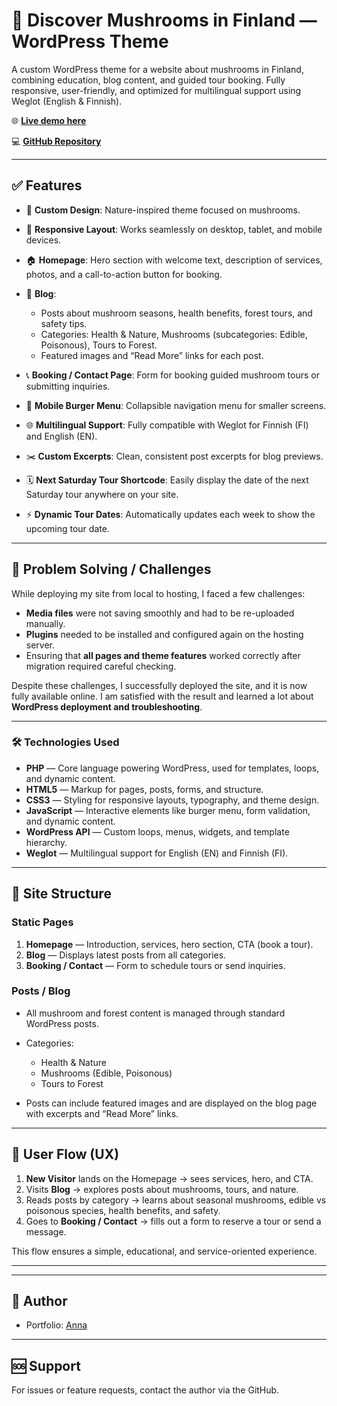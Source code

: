 # 🐾 Discover Mushrooms in Finland — WordPress Theme

A custom WordPress theme for a website about mushrooms in Finland, combining education, blog content, and guided tour booking. Fully responsive, user-friendly, and optimized for multilingual support using Weglot (English & Finnish).

🌐 **[Live demo here](https://discovermushrooms.fwh.is/)**

💻 **[GitHub Repository](https://github.com/Nyukaa/BCNew/tree/main/Wordpress/discovermushrooms/app/public/wp-content/themes/nature)**

---

## ✅ Features

- 🌿 **Custom Design**: Nature-inspired theme focused on mushrooms.
- 📱 **Responsive Layout**: Works seamlessly on desktop, tablet, and mobile devices.
- 🏠 **Homepage**: Hero section with welcome text, description of services, photos, and a call-to-action button for booking.
- 📝 **Blog**:

  - Posts about mushroom seasons, health benefits, forest tours, and safety tips.
  - Categories: Health & Nature, Mushrooms (subcategories: Edible, Poisonous), Tours to Forest.
  - Featured images and “Read More” links for each post.

- 📞 **Booking / Contact Page**: Form for booking guided mushroom tours or submitting inquiries.
- 🍔 **Mobile Burger Menu**: Collapsible navigation menu for smaller screens.
- 🌐 **Multilingual Support**: Fully compatible with Weglot for Finnish (FI) and English (EN).
- ✂️ **Custom Excerpts**: Clean, consistent post excerpts for blog previews.
- 🗓️ **Next Saturday Tour Shortcode**: Easily display the date of the next Saturday tour anywhere on your site.
- ⚡ **Dynamic Tour Dates**: Automatically updates each week to show the upcoming tour date.

---

## 🔧 Problem Solving / Challenges

While deploying my site from local to hosting, I faced a few challenges:

- **Media files** were not saving smoothly and had to be re-uploaded manually.
- **Plugins** needed to be installed and configured again on the hosting server.
- Ensuring that **all pages and theme features** worked correctly after migration required careful checking.

Despite these challenges, I successfully deployed the site, and it is now fully available online. I am satisfied with the result and learned a lot about **WordPress deployment and troubleshooting**.

---

### 🛠 Technologies Used

- **PHP** — Core language powering WordPress, used for templates, loops, and dynamic content.
- **HTML5** — Markup for pages, posts, forms, and structure.
- **CSS3** — Styling for responsive layouts, typography, and theme design.
- **JavaScript** — Interactive elements like burger menu, form validation, and dynamic content.
- **WordPress API** — Custom loops, menus, widgets, and template hierarchy.
- **Weglot** — Multilingual support for English (EN) and Finnish (FI).

---

## 🔹 Site Structure

### Static Pages

1. **Homepage** — Introduction, services, hero section, CTA (book a tour).
2. **Blog** — Displays latest posts from all categories.
3. **Booking / Contact** — Form to schedule tours or send inquiries.

### Posts / Blog

- All mushroom and forest content is managed through standard WordPress posts.
- Categories:

  - Health & Nature
  - Mushrooms (Edible, Poisonous)
  - Tours to Forest

- Posts can include featured images and are displayed on the blog page with excerpts and “Read More” links.

---

## 🔹 User Flow (UX)

1. **New Visitor** lands on the Homepage → sees services, hero, and CTA.
2. Visits **Blog** → explores posts about mushrooms, tours, and nature.
3. Reads posts by category → learns about seasonal mushrooms, edible vs poisonous species, health benefits, and safety.
4. Goes to **Booking / Contact** → fills out a form to reserve a tour or send a message.

This flow ensures a simple, educational, and service-oriented experience.

---

<!--
## 🔧 Installation & Setup

1. Clone or download this repository into your WordPress `themes` directory:

```bash
git clone <repository-url> /path/to/wordpress/wp-content/themes/discover-mushrooms
```

2. Activate the theme via **Appearance > Themes**.

### Menus

- Go to **Appearance > Menus** → assign menu to **Primary Menu**.

### Widgets

- Go to **Appearance > Widgets** → add widgets to the **Sidebar** area.

### Permalinks

- Go to **Settings > Permalinks** → set to **Post name** for SEO-friendly URLs.

### Hero Section Background

- Replace `forest-hero.jpg` in the theme directory with your desired hero image.

### Custom Logo

- Add via **Settings > General**.

### Multilingual

- Configure Weglot for English (EN) and Finnish (FI).
- Use `.weglot-ignore` on elements you don’t want to translate.

---

## 🗂 File Structure

- `style.css` — Theme styles
- `functions.php` — Registers theme features, scripts, and widgets
- `header.php` — Header and navigation
- `footer.php` — Footer and social links
- `front-page.php` — Homepage template
- `page.php` — Static pages
- `single.php` — Single blog post template
- `index.php` — Blog fallback template
- `home.php` — Blog page template

-->

---

## 👤 Author

- Portfolio: [Anna](https://portfolio-a8654.web.app/index.html)

---

## 🆘 Support

For issues or feature requests, contact the author via the GitHub.
